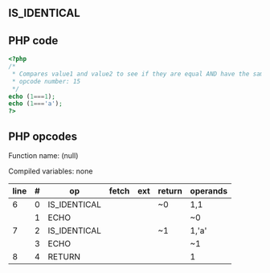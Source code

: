 IS\_IDENTICAL
-------------

PHP code
--------

``` php
<?php
/*
 * Compares value1 and value2 to see if they are equal AND have the same type
 * opcode number: 15
 */
echo (1===1);
echo (1==='a');
?>
```

PHP opcodes
-----------

Function name: (null)

Compiled variables: none

| line | \#  | op            | fetch | ext | return | operands |
|------|-----|---------------|-------|-----|--------|----------|
| 6    | 0   | IS\_IDENTICAL |       |     | \~0    | 1,1      |
|      | 1   | ECHO          |       |     |        | \~0      |
| 7    | 2   | IS\_IDENTICAL |       |     | \~1    | 1,'a'    |
|      | 3   | ECHO          |       |     |        | \~1      |
| 8    | 4   | RETURN        |       |     |        | 1        |
